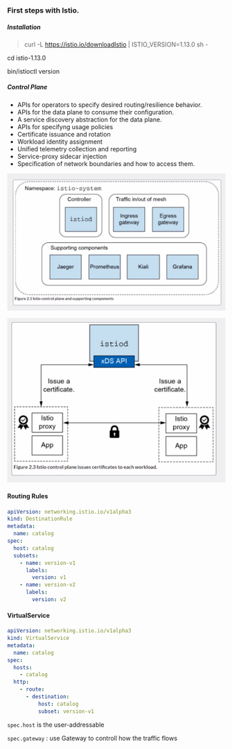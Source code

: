 ### First steps with Istio.

##### Installation

>  curl -L https://istio.io/downloadIstio | ISTIO_VERSION=1.13.0 sh -

cd istio-1.13.0

bin/istioctl version

##### Control Plane

- APIs for operators to specify desired routing/resilience behavior.
- APIs for the data plane to consume their configuration.
- A service discovery abstraction for the data plane.
- APIs for specifyng usage policies
- Certificate issuance and rotation
- Workload identity assignment
- Unified telemetry collection and reporting
- Service-proxy sidecar injection
- Specification of network boundaries and how to access them.

![control-plane](./images/control-plane.png)

![cert-proxy](./images/cert-proxy.png)

#### Routing Rules

```yaml
apiVersion: networking.istio.io/v1alpha3
kind: DestinationRule
metadata:
  name: catalog
spec:
  host: catalog
  subsets:
    - name: version-v1
      labels:
        version: v1
    - name: version-v2
      labels:
        version: v2
```

#### VirtualService

```yaml
apiVersion: networking.istio.io/v1alpha3
kind: VirtualService
metadata:
  name: catalog
spec:
  hosts:
    - catalog
  http:
    - route:
      - destination:
          host: catalog
          subset: version-v1
```

`spec.host` is the user-addressable

`spec.gateway` : use Gateway to controll how the traffic flows

